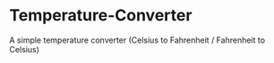 # Temperature-Converter
A simple temperature converter (Celsius to Fahrenheit / Fahrenheit to Celsius)
